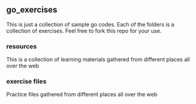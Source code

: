 ## go_exercises

This is just a collection of sample go codes. Each of the folders is a collection of exercises. Feel free to fork this repo for your use.

### resources
This is a collection of learning materials gathered from different places all over the web

### exercise files
Practice files gathered from different places all over the web